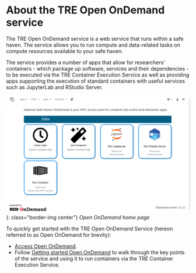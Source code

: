 # About the TRE Open OnDemand service

The TRE Open OnDemand service is a web service that runs within a safe haven. The service allows you to run compute and data-related tasks on compute resources available to your safe haven.

The service provides a number of apps that allow for researchers' containers - which package up software, services and their dependencies - to be executed via the TRE Container Execution Service as well as providing apps supporting the execution of standard containers with useful services such as JupyterLab and RStudio Server.

![Open OnDemand home page](../../images/open-ondemand/home-page.png){: class="border-img center"} *Open OnDemand home page*

To quickly get started with the TRE Open OnDemand Service (hereon referred to as Open OnDemand for brevity):

* [Access Open OnDemand](access.md).
* Follow [Getting started Open OnDemand](getting-started.md) to walk through the key points of the service and using it to run containers via the TRE Container Execution Service.
